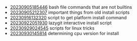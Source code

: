 - [20230905185446](/zet/20230905185446/README.md) bash file commands that are not builtins
- [20230905212307](/zet/20230905212307/README.md) important things from old install scripts
- [20230916132320](/zet/20230916132320/README.md) script to get platform install command
- [20230922051930](/zet/20230922051930/README.md) lazygit interactive install script
- [20230929024545](/zet/20230929024545/README.md) scripts for linux tricks
- [20230930145814](/zet/20230930145814/README.md) determining cpu version for install
